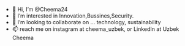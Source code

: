 - 👋 Hi, I’m @Cheema24
- 👀 I’m interested in Innovation,Bussines,Security.
- 💞️ I’m looking to collaborate on ... technology, sustainability
- 📫 reach me on instagram at cheema_uzbek, or LinkedIn at Uzbek Cheema

<!---
Cheema24/Cheema24 is a ✨ special ✨ repository because its `README.md` (this file) appears on your GitHub profile.
You can click the Preview link to take a look at your changes.
--->
